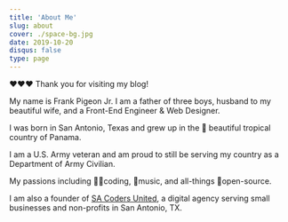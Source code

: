 ```yaml
---
title: 'About Me'
slug: about
cover: ./space-bg.jpg
date: 2019-10-20
disqus: false
type: page
---
```


❤️❤️❤️ Thank you for visiting my blog!

My name is Frank Pigeon Jr. I am a father of three boys, husband to my beautiful wife, and a Front-End Engineer & Web Designer.

I was born in San Antonio, Texas and grew up in the 🌴 beautiful tropical country of Panama.

I am a U.S. Army veteran and am proud to still be serving my country as a Department of Army Civilian.

My passions including 👨‍💻coding, 🎵music, and all-things 🐧open-source.

I am also a founder of [SA Coders United][sacoders], a digital agency serving small businesses and non-profits in San Antonio, TX.

[sacoders]: https://sacodersunited.com
